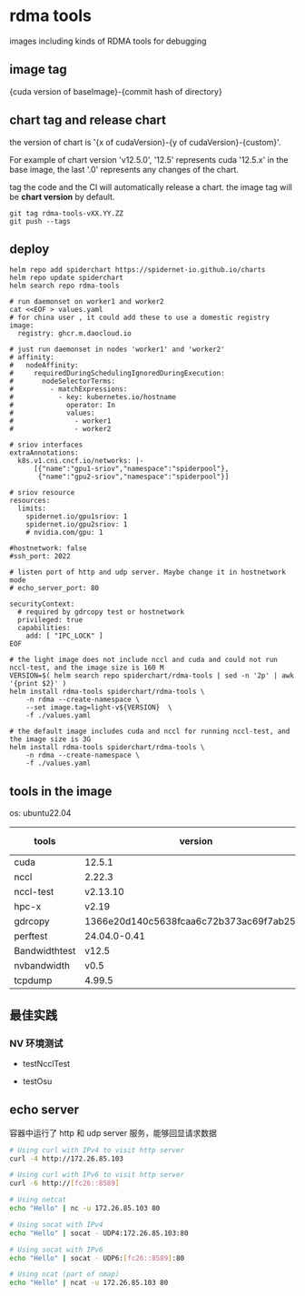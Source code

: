 # rdma tools

images including kinds of RDMA tools for debugging

## image tag

{cuda version of baseImage}-{commit hash of directory}

## chart tag and release chart

the version of chart is '{x of cudaVersion}-{y of cudaVersion}-{custom}'.

For example of chart version 'v12.5.0', '12.5' represents cuda '12.5.x' in the base image, the last '.0' represents any changes of the chart.

tag the code and the CI will automatically release a chart. the image tag will be **chart version** by default.

```shell
git tag rdma-tools-vXX.YY.ZZ 
git push --tags
```

## deploy

```shell
helm repo add spiderchart https://spidernet-io.github.io/charts
helm repo update spiderchart
helm search repo rdma-tools

# run daemonset on worker1 and worker2 
cat <<EOF > values.yaml
# for china user , it could add these to use a domestic registry
image:
  registry: ghcr.m.daocloud.io

# just run daemonset in nodes 'worker1' and 'worker2'
# affinity:
#   nodeAffinity:
#     requiredDuringSchedulingIgnoredDuringExecution:
#       nodeSelectorTerms:
#         - matchExpressions:
#           - key: kubernetes.io/hostname
#             operator: In
#             values:
#               - worker1
#               - worker2

# sriov interfaces
extraAnnotations:
  k8s.v1.cni.cncf.io/networks: |-
      [{"name":"gpu1-sriov","namespace":"spiderpool"},
       {"name":"gpu2-sriov","namespace":"spiderpool"}]

# sriov resource
resources:
  limits:
    spidernet.io/gpu1sriov: 1
    spidernet.io/gpu2sriov: 1
    # nvidia.com/gpu: 1

#hostnetwork: false
#ssh_port: 2022

# listen port of http and udp server. Maybe change it in hostnetwork mode
# echo_server_port: 80

securityContext:
  # required by gdrcopy test or hostnetwork
  privileged: true
  capabilities:
    add: [ "IPC_LOCK" ]
EOF

# the light image does not include nccl and cuda and could not run nccl-test, and the image size is 160 M
VERSION=$( helm search repo spiderchart/rdma-tools | sed -n '2p' | awk '{print $2}' )
helm install rdma-tools spiderchart/rdma-tools \
    -n rdma --create-namespace \
    --set image.tag=light-v${VERSION}  \
    -f ./values.yaml

# the default image includes cuda and nccl for running nccl-test, and the image size is 3G
helm install rdma-tools spiderchart/rdma-tools \
    -n rdma --create-namespace \
    -f ./values.yaml

```

## tools in the image

os: ubuntu22.04

| tools         | version                                  | updated time |
|---------------|------------------------------------------|--------------|
| cuda          | 12.5.1                                   | 2024.7.30    |
| nccl          | 2.22.3                                   | 2024.7.30    |
| nccl-test     | v2.13.10                                 | 2024.7.30    |
| hpc-x         | v2.19                                    | 2024.7.30    |
| gdrcopy       | 1366e20d140c5638fcaa6c72b373ac69f7ab2532 | 2024.7.30    |
| perftest      | 24.04.0-0.41                             | 2024.7.30    |
| Bandwidthtest | v12.5                                    | 2024.7.30    |
| nvbandwidth   | v0.5                                     | 2024.8.14    |
| tcpdump       | 4.99.5                                   | 2025.2.27    |

## 最佳实践

### NV 环境测试 

* testNcclTest

* testOsu

## echo server

容器中运行了 http 和 udp server 服务，能够回显请求数据

```bash
# Using curl with IPv4 to visit http server
curl -4 http://172.26.85.103

# Using curl with IPv6 to visit http server
curl -6 http://[fc26::8589]

```

```bash
# Using netcat
echo "Hello" | nc -u 172.26.85.103 80

# Using socat with IPv4
echo "Hello" | socat - UDP4:172.26.85.103:80

# Using socat with IPv6
echo "Hello" | socat - UDP6:[fc26::8589]:80

# Using ncat (part of nmap)
echo "Hello" | ncat -u 172.26.85.103 80
```


